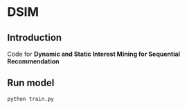 # DSIM
## Introduction
Code for **Dynamic and Static Interest Mining for Sequential Recommendation**
## Run model
```python
python train.py
```

